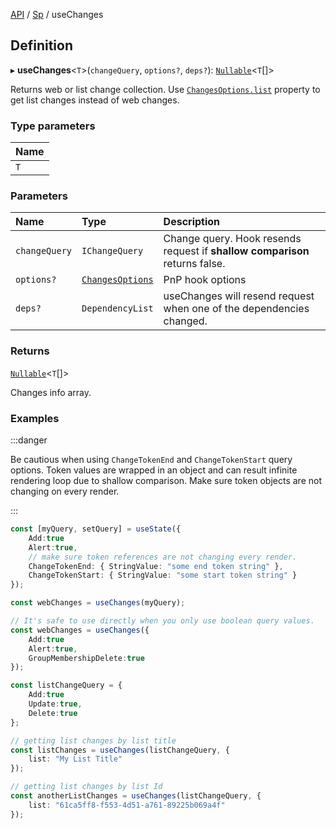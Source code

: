 [API](API/index.md) / [Sp](API/index.md#sp) / useChanges

## Definition

▸ **useChanges**<`T`\>(`changeQuery`, `options?`, `deps?`): [`Nullable`](NullableT.md#nullable)<`T`[]\>

Returns web or list change collection. Use [`ChangesOptions.list`](ChangesOptions.md#list) property
to get list changes instead of web changes.

### Type parameters

| Name |
| :------ |
| `T` |

### Parameters

| Name | Type | Description |
| :------ | :------ | :------ |
| `changeQuery` | `IChangeQuery` | Change query. Hook resends request if **shallow comparison** returns false. |
| `options?` | [`ChangesOptions`](ChangesOptions.md) | PnP hook options |
| `deps?` | `DependencyList` | useChanges will resend request when one of the dependencies changed. |

### Returns

[`Nullable`](NullableT.md#nullable)<`T`[]\>

Changes info array.

### Examples

:::danger

Be cautious when using `ChangeTokenEnd` and `ChangeTokenStart` query options. Token values are wrapped in an object and can result infinite rendering loop due to shallow comparison. Make sure token objects are not changing on every render.

:::

```typescript
const [myQuery, setQuery] = useState({
    Add:true
    Alert:true,
	// make sure token references are not changing every render.
    ChangeTokenEnd: { StringValue: "some end token string" },
    ChangeTokenStart: { StringValue: "some start token string" }
});

const webChanges = useChanges(myQuery);

// It's safe to use directly when you only use boolean query values.
const webChanges = useChanges({
    Add:true
    Alert:true,
    GroupMembershipDelete:true
});

const listChangeQuery = {
    Add:true
    Update:true,
    Delete:true
};

// getting list changes by list title
const listChanges = useChanges(listChangeQuery, {
	list: "My List Title"
});

// getting list changes by list Id
const anotherListChanges = useChanges(listChangeQuery, {
	list: "61ca5ff8-f553-4d51-a761-89225b069a4f"
});
```
